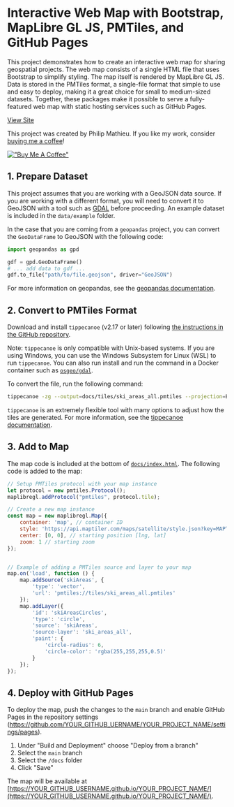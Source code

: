 # Interactive Web Map with Bootstrap, MapLibre GL JS, PMTiles, and GitHub Pages

This project demonstrates how to create an interactive web map for sharing geospatial projects. The web map consists of a single HTML file that uses Bootstrap to simplify styling. The map itself is rendered by MapLibre GL JS. Data is stored in the PMTiles format, a single-file format that simple to use and easy to deploy, making it a great choice for small to medium-sized datasets. Together, these packages make it possible to serve a fully-featured web map with static hosting services such as GitHub Pages.

[View Site](https://philipmathieu.github.io/interactive-web-map/)

This project was created by Philip Mathieu. If you like my work, consider [buying me a coffee](https://www.buymeacoffee.com/philipmathieu)!

[!["Buy Me A Coffee"](https://www.buymeacoffee.com/assets/img/custom_images/orange_img.png)](https://www.buymeacoffee.com/philipmathieu)

## 1. Prepare Dataset

This project assumes that you are working with a GeoJSON data source. If you are working with a different format, you will need to convert it to GeoJSON with a tool such as [GDAL](https://gdal.org/index.html) before proceeding. An example dataset is included in the `data/example` folder.

In the case that you are coming from a `geopandas` project, you can convert the `GeoDataFrame` to GeoJSON with the following code:

```python
import geopandas as gpd

gdf = gpd.GeoDataFrame()
# ... add data to gdf ...
gdf.to_file("path/to/file.geojson", driver="GeoJSON")
```

For more information on geopandas, see the [geopandas documentation](https://geopandas.org/).

## 2. Convert to PMTiles Format

Download and install `tippecanoe` (v2.17 or later) following [the instructions in the GitHub repository](https://github.com/felt/tippecanoe#installation).

Note: `tippecanoe` is only compatible with Unix-based systems. If you are using Windows, you can use the Windows Subsystem for Linux (WSL) to run `tippecanoe`. You can also run install and run the command in a Docker container such as [`osgeo/gdal`](https://github.com/OSGeo/gdal/pkgs/container/gdal).

To convert the file, run the following command:

```bash
tippecanoe -zg --output=docs/tiles/ski_areas_all.pmtiles --projection=EPSG:4326 data/example/ski_areas_all.geojson
```

`tippecanoe` is an extremely flexible tool with many options to adjust how the tiles are generated. For more information, see the [tippecanoe documentation](https://github.com/felt/tippecanoe?tab=readme-ov-file#try-this-first).

## 3. Add to Map

The map code is included at the bottom of [`docs/index.html`](docs/index.html). The following code is added to the map:

```javascript
// Setup PMTiles protocol with your map instance
let protocol = new pmtiles.Protocol();
maplibregl.addProtocol("pmtiles", protocol.tile);

// Create a new map instance
const map = new maplibregl.Map({
    container: 'map', // container ID
    style: 'https://api.maptiler.com/maps/satellite/style.json?key=MAPTILER_API_KEY', // style URL, replace with your own style if necessary
    center: [0, 0], // starting position [lng, lat]
    zoom: 1 // starting zoom
});


// Example of adding a PMTiles source and layer to your map
map.on('load', function () {
    map.addSource('skiAreas', {
        'type': 'vector',
        'url': 'pmtiles://tiles/ski_areas_all.pmtiles'
    });
    map.addLayer({
        'id': 'skiAreasCircles',
        'type': 'circle',
        'source': 'skiAreas',
        'source-layer': 'ski_areas_all',
        'paint': {
            'circle-radius': 6,
            'circle-color': 'rgba(255,255,255,0.5)'
        }
    });
});
```

## 4. Deploy with GitHub Pages

To deploy the map, push the changes to the `main` branch and enable GitHub Pages in the repository settings (https://github.com/YOUR_GITHUB_UERNAME/YOUR_PROJECT_NAME/settings/pages).

1. Under "Build and Deployment" choose "Deploy from a branch"
2. Select the `main` branch
3. Select the `/docs` folder
4. Click "Save"

The map will be available at [https://YOUR_GITHUB_USERNAME.github.io/YOUR_PROJECT_NAME/](https://YOUR_GITHUB_USERNAME.github.io/YOUR_PROJECT_NAME/).
